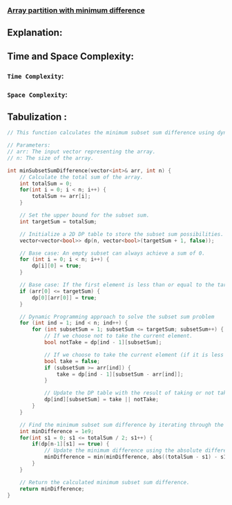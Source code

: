 ### [Array partition with minimum difference](https://www.codingninjas.com/studio/problems/partition-a-set-into-two-subsets-such-that-the-difference-of-subset-sums-is-minimum_842494?source=youtube&campaign=striver_dp_videos&utm_source=youtube&utm_medium=affiliate&utm_campaign=striver_dp_videos&leftPanelTabValue=PROBLEM)

## Explanation:

## Time and Space Complexity:
### `Time Complexity`:

### `Space Complexity`:

## Tabulization :
```cpp
// This function calculates the minimum subset sum difference using dynamic programming.

// Parameters:
// arr: The input vector representing the array.
// n: The size of the array.

int minSubsetSumDifference(vector<int>& arr, int n) {
    // Calculate the total sum of the array.
    int totalSum = 0;
    for(int i = 0; i < n; i++) {
        totalSum += arr[i];
    }

    // Set the upper bound for the subset sum.
    int targetSum = totalSum;

    // Initialize a 2D DP table to store the subset sum possibilities.
    vector<vector<bool>> dp(n, vector<bool>(targetSum + 1, false));

    // Base case: An empty subset can always achieve a sum of 0.
    for (int i = 0; i < n; i++) {
        dp[i][0] = true;
    }

    // Base case: If the first element is less than or equal to the target sum, set it to true.
    if (arr[0] <= targetSum) {
        dp[0][arr[0]] = true;
    }

    // Dynamic Programming approach to solve the subset sum problem
    for (int ind = 1; ind < n; ind++) {
        for (int subsetSum = 1; subsetSum <= targetSum; subsetSum++) {
            // If we choose not to take the current element.
            bool notTake = dp[ind - 1][subsetSum];

            // If we choose to take the current element (if it is less than or equal to the target sum).
            bool take = false;
            if (subsetSum >= arr[ind]) {
                take = dp[ind - 1][subsetSum - arr[ind]];
            }

            // Update the DP table with the result of taking or not taking the current element.
            dp[ind][subsetSum] = take || notTake;
        }
    }

    // Find the minimum subset sum difference by iterating through the second half of the total sum.
    int minDifference = 1e9;
    for(int s1 = 0; s1 <= totalSum / 2; s1++) {
        if(dp[n-1][s1] == true) {
            // Update the minimum difference using the absolute difference of subset sums.
            minDifference = min(minDifference, abs((totalSum - s1) - s1));
        }
    }

    // Return the calculated minimum subset sum difference.
    return minDifference;
}
```
